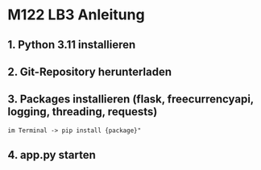 # M122 LB3 Anleitung

## 1. Python 3.11 installieren
## 2. Git-Repository herunterladen
## 3. Packages installieren (flask, freecurrencyapi, logging, threading, requests)
    im Terminal -> pip install {package}"
## 4. app.py starten